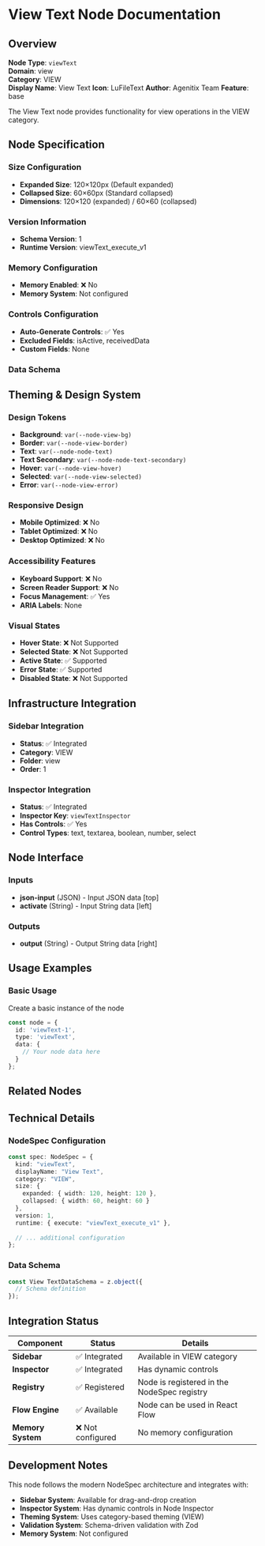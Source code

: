 # View Text Node Documentation

## Overview

**Node Type**: `viewText`  
**Domain**: view  
**Category**: VIEW  
**Display Name**: View Text
**Icon**: LuFileText
**Author**: Agenitix Team
**Feature**: base

The View Text node provides functionality for view operations in the VIEW category.

## Node Specification

### Size Configuration
- **Expanded Size**: 120×120px (Default expanded)
- **Collapsed Size**: 60×60px (Standard collapsed)
- **Dimensions**: 120×120 (expanded) / 60×60 (collapsed)

### Version Information
- **Schema Version**: 1
- **Runtime Version**: viewText_execute_v1

### Memory Configuration

- **Memory Enabled**: ❌ No
- **Memory System**: Not configured


### Controls Configuration

- **Auto-Generate Controls**: ✅ Yes
- **Excluded Fields**: isActive, receivedData
- **Custom Fields**: None


### Data Schema




## Theming & Design System

### Design Tokens
- **Background**: `var(--node-view-bg)`
- **Border**: `var(--node-view-border)`
- **Text**: `var(--node-node-text)`
- **Text Secondary**: `var(--node-node-text-secondary)`
- **Hover**: `var(--node-view-hover)`
- **Selected**: `var(--node-view-selected)`
- **Error**: `var(--node-view-error)`

### Responsive Design
- **Mobile Optimized**: ❌ No
- **Tablet Optimized**: ❌ No
- **Desktop Optimized**: ❌ No

### Accessibility Features
- **Keyboard Support**: ❌ No
- **Screen Reader Support**: ❌ No
- **Focus Management**: ✅ Yes
- **ARIA Labels**: None

### Visual States
- **Hover State**: ❌ Not Supported
- **Selected State**: ❌ Not Supported
- **Active State**: ✅ Supported
- **Error State**: ✅ Supported
- **Disabled State**: ❌ Not Supported

## Infrastructure Integration

### Sidebar Integration
- **Status**: ✅ Integrated
- **Category**: VIEW
- **Folder**: view
- **Order**: 1

### Inspector Integration
- **Status**: ✅ Integrated
- **Inspector Key**: `viewTextInspector`
- **Has Controls**: ✅ Yes
- **Control Types**: text, textarea, boolean, number, select

## Node Interface

### Inputs
- **json-input** (JSON) - Input JSON data [top]
- **activate** (String) - Input String data [left]

### Outputs
- **output** (String) - Output String data [right]

## Usage Examples

### Basic Usage

Create a basic instance of the node

```typescript
const node = {
  id: 'viewText-1',
  type: 'viewText',
  data: {
    // Your node data here
  }
};
```


## Related Nodes



## Technical Details

### NodeSpec Configuration
```typescript
const spec: NodeSpec = {
  kind: "viewText",
  displayName: "View Text",
  category: "VIEW",
  size: {
    expanded: { width: 120, height: 120 },
    collapsed: { width: 60, height: 60 }
  },
  version: 1,
  runtime: { execute: "viewText_execute_v1" },
  
  // ... additional configuration
};
```

### Data Schema
```typescript
const View TextDataSchema = z.object({
  // Schema definition
});
```

## Integration Status

| Component | Status | Details |
|-----------|--------|---------|
| **Sidebar** | ✅ Integrated | Available in VIEW category |
| **Inspector** | ✅ Integrated | Has dynamic controls |
| **Registry** | ✅ Registered | Node is registered in the NodeSpec registry |
| **Flow Engine** | ✅ Available | Node can be used in React Flow |
| **Memory System** | ❌ Not configured | No memory configuration |

## Development Notes

This node follows the modern NodeSpec architecture and integrates with:
- **Sidebar System**: Available for drag-and-drop creation
- **Inspector System**: Has dynamic controls in Node Inspector
- **Theming System**: Uses category-based theming (VIEW)
- **Validation System**: Schema-driven validation with Zod
- **Memory System**: Not configured
